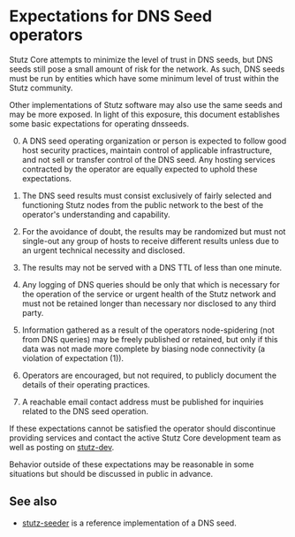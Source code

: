 Expectations for DNS Seed operators
====================================

Stutz Core attempts to minimize the level of trust in DNS seeds,
but DNS seeds still pose a small amount of risk for the network.
As such, DNS seeds must be run by entities which have some minimum
level of trust within the Stutz community.

Other implementations of Stutz software may also use the same
seeds and may be more exposed. In light of this exposure, this
document establishes some basic expectations for operating dnsseeds.

0. A DNS seed operating organization or person is expected to follow good
host security practices, maintain control of applicable infrastructure,
and not sell or transfer control of the DNS seed. Any hosting services
contracted by the operator are equally expected to uphold these expectations.

1. The DNS seed results must consist exclusively of fairly selected and
functioning Stutz nodes from the public network to the best of the
operator's understanding and capability.

2. For the avoidance of doubt, the results may be randomized but must not
single-out any group of hosts to receive different results unless due to an
urgent technical necessity and disclosed.

3. The results may not be served with a DNS TTL of less than one minute.

4. Any logging of DNS queries should be only that which is necessary
for the operation of the service or urgent health of the Stutz
network and must not be retained longer than necessary nor disclosed
to any third party.

5. Information gathered as a result of the operators node-spidering
(not from DNS queries) may be freely published or retained, but only
if this data was not made more complete by biasing node connectivity
(a violation of expectation (1)).

6. Operators are encouraged, but not required, to publicly document the
details of their operating practices.

7. A reachable email contact address must be published for inquiries
related to the DNS seed operation.

If these expectations cannot be satisfied the operator should
discontinue providing services and contact the active Stutz
Core development team as well as posting on
[stutz-dev](https://groups.google.com/forum/#!forum/stutz-dev).

Behavior outside of these expectations may be reasonable in some
situations but should be discussed in public in advance.

See also
----------
- [stutz-seeder](https://github.com/pooler/stutz-seeder) is a reference implementation of a DNS seed.
